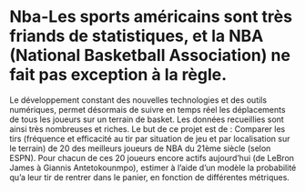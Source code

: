 # Nba-Les sports américains sont très friands de statistiques, et la NBA (National Basketball Association) ne fait pas exception à la règle. 
Le développement constant des nouvelles technologies et des outils numériques, permet désormais de suivre en temps réel les déplacements de tous les joueurs sur un terrain de basket. Les données recueillies sont ainsi très nombreuses et riches.
Le but de ce projet est de : 
Comparer les tirs (fréquence et efficacité au tir par situation de jeu et par localisation sur le terrain) de 20 des meilleurs joueurs de NBA du 21ème siècle (selon ESPN).
Pour chacun de ces 20 joueurs encore actifs aujourd’hui (de LeBron James à Giannis Antetokounmpo), estimer à l’aide d’un modèle la probabilité qu’a leur tir de rentrer dans le panier, en fonction de différentes métriques.
